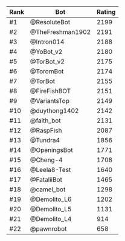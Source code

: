 Rank|Bot|Rating
---|---|---
#1|@ResoluteBot|2199
#2|@TheFreshman1902|2191
#3|@Intron014|2188
#4|@YoBot_v2|2180
#5|@TorBot_v2|2175
#6|@ToromBot|2174
#7|@TorBot|2155
#8|@FireFishBOT|2151
#9|@VariantsTop|2149
#10|@duythong1402|2142
#11|@faith_bot|2131
#12|@RaspFish|2087
#13|@Tundra4|1856
#14|@OpeningsBot|1771
#15|@Cheng-4|1708
#16|@Leela8-Test|1640
#17|@FataliiBot|1465
#18|@camel_bot|1298
#19|@Demolito_L6|1202
#20|@Demolito_L5|1131
#21|@Demolito_L4|914
#22|@pawnrobot|658
